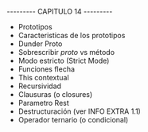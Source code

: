
--------- CAPITULO 14 ---------

- Prototipos
- Caracteristicas de los prototipos
- Dunder Proto
- Sobrescribir _proto_ vs método
- Modo estricto (Strict Mode)
- Funciones flecha
- This contextual
- Recursividad
- Clausuras (o closures)
- Parametro Rest
- Destructuración (ver INFO EXTRA 1.1)
- Operador ternario (o condicional)